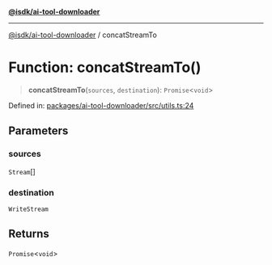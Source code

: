 [**@isdk/ai-tool-downloader**](../README.md)

***

[@isdk/ai-tool-downloader](../globals.md) / concatStreamTo

# Function: concatStreamTo()

> **concatStreamTo**(`sources`, `destination`): `Promise`\<`void`\>

Defined in: [packages/ai-tool-downloader/src/utils.ts:24](https://github.com/isdk/ai-tool-download.js/blob/842238d8ef64fc000a1b7d35ec42e3051ba476c6/src/utils.ts#L24)

## Parameters

### sources

`Stream`[]

### destination

`WriteStream`

## Returns

`Promise`\<`void`\>
